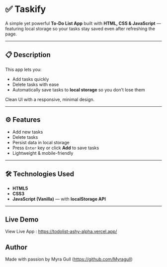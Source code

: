 # ✅ Taskify

A simple yet powerful **To-Do List App** built with **HTML, CSS & JavaScript** — featuring local storage so your tasks stay saved even after refreshing the page.

---

## 📋 **Description**

This app lets you:
- Add tasks quickly
- Delete tasks with ease
- Automatically save tasks to **local storage** so you don’t lose them

Clean UI with a responsive, minimal design.

---

## ⚙️ **Features**

- Add new tasks
- Delete tasks
- Persist data in local storage
- Press `Enter` key or click **Add** to save tasks
- Lightweight & mobile-friendly

---

## 🛠️ **Technologies Used**

- **HTML5**
- **CSS3**
- **JavaScript (Vanilla)** — with **localStorage API**

---

## Live Demo

View Live App : https://todolist-ashy-alpha.vercel.app/

## Author

Made with passion by Myra Gull (https://github.com/Myragull)
